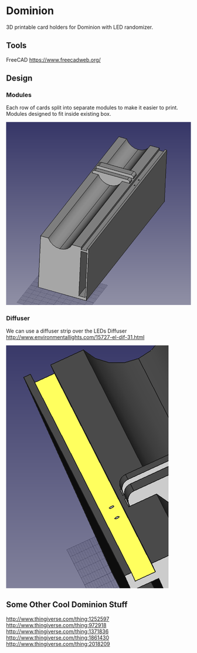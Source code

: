 # Dominion
3D printable card holders for Dominion with LED randomizer.

## Tools
FreeCAD https://www.freecadweb.org/

## Design

### Modules
Each row of cards split into separate modules to make it easier to print.
Modules designed to fit inside existing box.

![Module](https://github.com/DonovanBenoit/Dominion/blob/master/images/Module.png "Module")

### Diffuser
We can use a diffuser strip over the LEDs
Diffuser http://www.environmentallights.com/15727-el-dif-31.html

![LED Diffuser Channel](https://github.com/DonovanBenoit/Dominion/blob/master/images/Diffuser_Channel.png "LED Diffuser Channel")

## Some Other Cool Dominion Stuff
http://www.thingiverse.com/thing:1252597
http://www.thingiverse.com/thing:972918
http://www.thingiverse.com/thing:1371836
http://www.thingiverse.com/thing:1861430
http://www.thingiverse.com/thing:2018209
